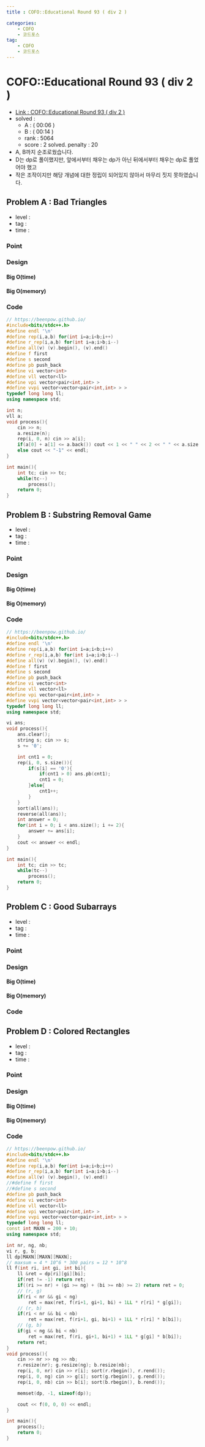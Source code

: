 ```yaml
---
title : COFO::Educational Round 93 ( div 2 )

categories:
    - COFO
    - 코드포스
tag:
    - COFO
    - 코드포스
---
```

# COFO::Educational Round 93 ( div 2 )
- [Link : COFO::Educational Round 93 ( div 2 )](https://codeforces.com/contest/1398)
- solved : 
  - A :  ( 00:06 )
  - B :  ( 00:14 )
  - rank : 5064
  - score : 2 solved. penalty : 20
- A, B까지 순조로웠습니다.
- D는 dp로 풀이했지만, 앞에서부터 채우는 dp가 아닌 뒤에서부터 채우는 dp로 풀었어야 했고
- 작은 조작이지만 해당 개념에 대한 정립이 되어있지 않아서 마무리 짓지 못하였습니다.

## Problem A : Bad Triangles

- level :
- tag :
- time :

### Point

### Design

#### Big O(time)

#### Big O(memory)

### Code

```cpp
// https://beenpow.github.io/
#include<bits/stdc++.h>
#define endl '\n'
#define rep(i,a,b) for(int i=a;i<b;i++)
#define r_rep(i,a,b) for(int i=a;i>b;i--)
#define all(v) (v).begin(), (v).end()
#define f first
#define s second
#define pb push_back
#define vi vector<int>
#define vll vector<ll>
#define vpi vector<pair<int,int> >
#define vvpi vector<vector<pair<int,int> > >
typedef long long ll;
using namespace std;

int n;
vll a;
void process(){
    cin >> n;
    a.resize(n);
    rep(i, 0, n) cin >> a[i];
    if(a[0] + a[1] <= a.back()) cout << 1 << " " << 2 << " " << a.size() << endl;
    else cout << "-1" << endl;
}

int main(){
    int tc; cin >> tc;
    while(tc--)
        process();
    return 0;
}
```

## Problem B : Substring Removal Game

- level :
- tag :
- time :

### Point

### Design

#### Big O(time)

#### Big O(memory)

### Code

```cpp
// https://beenpow.github.io/
#include<bits/stdc++.h>
#define endl '\n'
#define rep(i,a,b) for(int i=a;i<b;i++)
#define r_rep(i,a,b) for(int i=a;i>b;i--)
#define all(v) (v).begin(), (v).end()
#define f first
#define s second
#define pb push_back
#define vi vector<int>
#define vll vector<ll>
#define vpi vector<pair<int,int> >
#define vvpi vector<vector<pair<int,int> > >
typedef long long ll;
using namespace std;

vi ans;
void process(){
    ans.clear();
    string s; cin >> s;
    s += '0';

    int cnt1 = 0;
    rep(i, 0, s.size()){
        if(s[i] == '0'){
            if(cnt1 > 0) ans.pb(cnt1);
            cnt1 = 0;
        }else{
            cnt1++;
        }
    }
    sort(all(ans));
    reverse(all(ans));
    int answer = 0;
    for(int i = 0; i < ans.size(); i += 2){
        answer += ans[i];
    }
    cout << answer << endl;
}

int main(){
    int tc; cin >> tc;
    while(tc--)
        process();
    return 0;
}
```

## Problem C : Good Subarrays

- level :
- tag :
- time :

### Point

### Design

#### Big O(time)

#### Big O(memory)

### Code

## Problem D : Colored Rectangles

- level :
- tag :
- time :

### Point

### Design

#### Big O(time)

#### Big O(memory)

### Code

```cpp
// https://beenpow.github.io/
#include<bits/stdc++.h>
#define endl '\n'
#define rep(i,a,b) for(int i=a;i<b;i++)
#define r_rep(i,a,b) for(int i=a;i>b;i--)
#define all(v) (v).begin(), (v).end()
//#define f first
//#define s second
#define pb push_back
#define vi vector<int>
#define vll vector<ll>
#define vpi vector<pair<int,int> >
#define vvpi vector<vector<pair<int,int> > >
typedef long long ll;
const int MAXN = 200 + 10;
using namespace std;

int nr, ng, nb;
vi r, g, b;
ll dp[MAXN][MAXN][MAXN];
// maxsum = 4 * 10^6 * 300 pairs = 12 * 10^8
ll f(int ri, int gi, int bi){
    ll &ret = dp[ri][gi][bi];
    if(ret != -1) return ret;
    if((ri >= nr) + (gi >= ng) + (bi >= nb) >= 2) return ret = 0;
    // (r, g)
    if(ri < nr && gi < ng)
        ret = max(ret, f(ri+1, gi+1, bi) + 1LL * r[ri] * g[gi]);
    // (r, b)
    if(ri < nr && bi < nb)
        ret = max(ret, f(ri+1, gi, bi+1) + 1LL * r[ri] * b[bi]);
    // (g, b)
    if(gi < ng && bi < nb)
        ret = max(ret, f(ri, gi+1, bi+1) + 1LL * g[gi] * b[bi]);
    return ret;
}
void process(){
    cin >> nr >> ng >> nb;
    r.resize(nr); g.resize(ng); b.resize(nb);
    rep(i, 0, nr) cin >> r[i]; sort(r.rbegin(), r.rend());
    rep(i, 0, ng) cin >> g[i]; sort(g.rbegin(), g.rend());
    rep(i, 0, nb) cin >> b[i]; sort(b.rbegin(), b.rend());

    memset(dp, -1, sizeof(dp));

    cout << f(0, 0, 0) << endl;
}

int main(){
    process();
    return 0;
}
```
